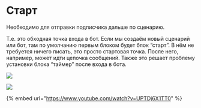 # Старт

Необходимо для отправки подписчика дальше по сценарию.&#x20;

Т.е. это обходная точка входа в бот. Если мы создаём новый сценарий или бот, там по умолчанию первым блоком будет блок “старт”. В нём не требуется ничего писать, это просто стартовая точка. После него, например, может идти цепочка сообщений. Также это решает проблему установки блока “таймер” после входа в бота.

![](../../.gitbook/assets/Screenshot\_20211115\_013636\_com.huawei.himovie.overseas\_edit\_267645803269575.jpg)

![](../../.gitbook/assets/Screenshot\_20211115\_013659\_com.huawei.himovie.overseas\_edit\_267635479034160.jpg)

{% embed url="https://www.youtube.com/watch?v=UPTDj6X1TT0" %}
